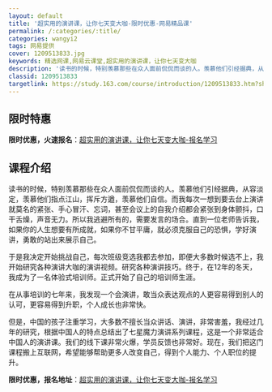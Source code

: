 ```yaml
---
layout: default
title: '超实用的演讲课，让你七天变大咖-限时优惠-网易精品课'
permalink: /:categories/:title/
categories: wangyi2
tags: 网易提供
cover: 1209513833.jpg
keywords: 精选网课,网易云课堂,超实用的演讲课，让你七天变大咖
description: '读书的时候，特别羡慕那些在众人面前侃侃而谈的人。羡慕他们引经据典，从容淡定，羡慕他们指点江山，挥斥方遒，羡慕他们自信。而'
classid: 1209513833
targetlink: https://study.163.com/course/introduction/1209513833.htm?share=1&shareId=1025206652&utm_campaign=share&utm_medium=iphoneShare&utm_source=&utm_u=1025206652
---
```


## 限时特惠

**限时优惠，火速报名**：[超实用的演讲课，让你七天变大咖-报名学习](https://study.163.com/course/introduction/1209513833.htm?share=1&shareId=1025206652&utm_campaign=share&utm_medium=iphoneShare&utm_source=&utm_u=1025206652)

## 课程介绍

读书的时候，特别羡慕那些在众人面前侃侃而谈的人。羡慕他们引经据典，从容淡定，羡慕他们指点江山，挥斥方遒，羡慕他们自信。而我每次一想到要去台上演讲就莫名的紧张、手心冒汗、忘词，甚至会议上的自我介绍都会紧张到身体颤抖，口干舌燥，声音无力。所以我逃避所有的，需要发言的场合。直到一位老师告诉我，如果你的人生想要有所成就，如果你不甘平庸，就必须克服自己的恐惧，学好演讲，勇敢的站出来展示自己。

于是我决定开始挑战自己，每次班级竞选我都去参加，即便大多数时候选不上，我开始研究各种演讲大咖的演讲视频。研究各种演讲技巧。终于，在12年的冬天，我成为了一名体验式培训师。正式开始了自己的培训师生涯。

在从事培训的七年来，我发现一个会演讲，敢当众表达观点的人更容易得到别人的认可，更容易得到升职，个人成长也非常快。

但是，中国的孩子注重学习，大多数不擅长当众讲话、演讲，非常害羞，我经过几年的研究，根据中国人的特点总结出了七星魔力演讲系列课程，这是一个非常适合中国人的演讲课。我们的线下课非常火爆，学员反馈也非常好。现在，我们把这门课程搬上互联网，希望能够帮助更多人改变自己，得到个人能力、个人职位的提升。

**限时优惠，报名地址**：[超实用的演讲课，让你七天变大咖-报名学习](https://study.163.com/course/introduction/1209513833.htm?share=1&shareId=1025206652&utm_campaign=share&utm_medium=iphoneShare&utm_source=&utm_u=1025206652)

